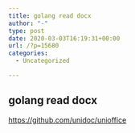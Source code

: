 ```yaml
---
title: golang read docx
author: "-"
type: post
date: 2020-03-03T16:19:31+00:00
url: /?p=15680
categories:
  - Uncategorized

---
```

## golang read docx
https://github.com/unidoc/unioffice